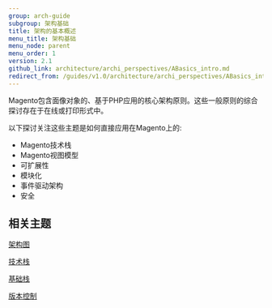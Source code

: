 ```yaml
---
group: arch-guide
subgroup: 架构基础
title: 架构的基本概述
menu_title: 架构基础
menu_node: parent
menu_order: 1
version: 2.1
github_link: architecture/archi_perspectives/ABasics_intro.md
redirect_from: /guides/v1.0/architecture/archi_perspectives/ABasics_intro.html
---
```


Magento包含面像对象的、基于PHP应用的核心架构原则。这些一般原则的综合探讨存在于在线或打印形式中。

以下探讨关注这些主题是如何直接应用在Magento上的:

* Magento技术栈
* Magento视图模型
* 可扩展性
* 模块化
* 事件驱动架构
* 安全

## 相关主题

<a href="{{ page.baseurl }}/architecture/archi_perspectives/arch_diagrams.html" target="_blank">架构图</a>

<a href="{{ page.baseurl }}/architecture/tech-stack.html" target="_blank">技术栈</a>

<a href="{{ page.baseurl }}/architecture/tech-stack.html" target="_blank">基础栈</a>

<a href="{{ page.baseurl }}/architecture/versioning.html" target="_blank">版本控制</a>
